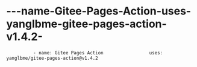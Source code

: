 # ---name-Gitee-Pages-Action-uses-yanglbme-gitee-pages-action-v1.4.2-
              - name: Gitee Pages Action                 uses: yanglbme/gitee-pages-action@v1.4.2             
